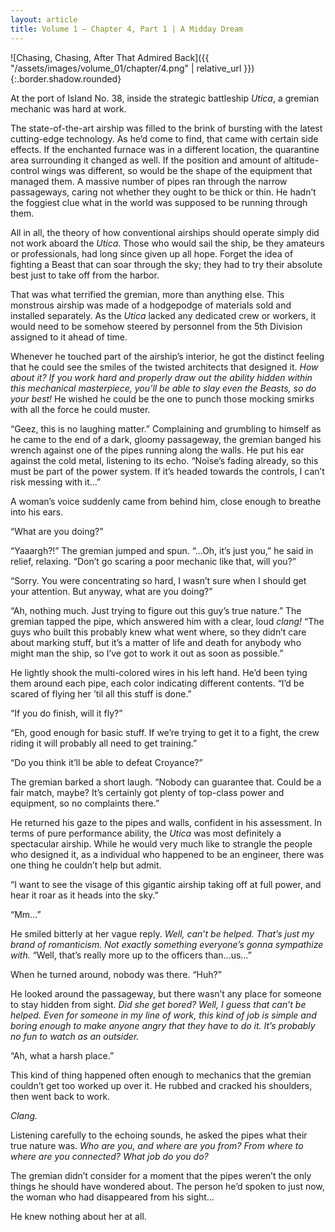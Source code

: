 ```yaml
---
layout: article
title: Volume 1 – Chapter 4, Part 1 | A Midday Dream
---
```


![Chasing, Chasing, After That Admired Back]({{ "/assets/images/volume_01/chapter/4.png" | relative_url }}){:.border.shadow.rounded}

At the port of Island No. 38, inside the strategic battleship <em>Utica</em>, a gremian mechanic was hard at work.

The state-of-the-art airship was filled to the brink of bursting with the latest cutting-edge technology. As he’d come to find, that came with certain side effects. If the enchanted furnace was in a different location, the quarantine area surrounding it changed as well. If the position and amount of altitude-control wings was different, so would be the shape of the equipment that managed them. A massive number of pipes ran through the narrow passageways, caring not whether they ought to be thick or thin. He hadn’t the foggiest clue what in the world was supposed to be running through them.

All in all, the theory of how conventional airships should operate simply did not work aboard the <em>Utica</em>. Those who would sail the ship, be they amateurs or professionals, had long since given up all hope. Forget the idea of fighting a Beast that can soar through the sky; they had to try their absolute best just to take off from the harbor.

That was what terrified the gremian, more than anything else. This monstrous airship was made of a hodgepodge of materials sold and installed separately. As the <em>Utica</em> lacked any dedicated crew or workers, it would need to be somehow steered by personnel from the 5th Division assigned to it ahead of time.

Whenever he touched part of the airship’s interior, he got the distinct feeling that he could see the smiles of the twisted architects that designed it. <em>How about it? If you work hard and properly draw out the ability hidden within this mechanical masterpiece, you’ll be able to slay even the Beasts, so do your best!</em> He wished he could be the one to punch those mocking smirks with all the force he could muster.

“Geez, this is no laughing matter.” Complaining and grumbling to himself as he came to the end of a dark, gloomy passageway, the gremian banged his wrench against one of the pipes running along the walls. He put his ear against the cold metal, listening to its echo. “Noise’s fading already, so this must be part of the power system. If it’s headed towards the controls, I can’t risk messing with it…”

A woman’s voice suddenly came from behind him, close enough to breathe into his ears.

“What are you doing?”

“Yaaargh?!” The gremian jumped and spun. “…Oh, it’s just you,” he said in relief, relaxing. “Don’t go scaring a poor mechanic like that, will you?”

“Sorry. You were concentrating so hard, I wasn’t sure when I should get your attention. But anyway, what are you doing?”

“Ah, nothing much. Just trying to figure out this guy’s true nature.” The gremian tapped the pipe, which answered him with a clear, loud <em>clang!</em> “The guys who built this probably knew what went where, so they didn’t care about marking stuff, but it’s a matter of life and death for anybody who might man the ship, so I’ve got to work it out as soon as possible.”

He lightly shook the multi-colored wires in his left hand. He’d been tying them around each pipe, each color indicating different contents. “I’d be scared of flying her ’til all this stuff is done.”

“If you do finish, will it fly?”

“Eh, good enough for basic stuff. If we’re trying to get it to a fight, the crew riding it will probably all need to get training.”

“Do you think it’ll be able to defeat Croyance?”

The gremian barked a short laugh. “Nobody can guarantee that. Could be a fair match, maybe? It’s certainly got plenty of top-class power and equipment, so no complaints there.”

He returned his gaze to the pipes and walls, confident in his assessment. In terms of pure performance ability, the <em>Utica</em> was most definitely a spectacular airship. While he would very much like to strangle the people who designed it, as a individual who happened to be an engineer, there was one thing he couldn’t help but admit.

“I want to see the visage of this gigantic airship taking off at full power, and hear it roar as it heads into the sky.”

“Mm…”

He smiled bitterly at her vague reply. <em>Well, can’t be helped. That’s just my brand of romanticism. Not exactly something everyone’s gonna sympathize with.</em> “Well, that’s really more up to the officers than…us…”

When he turned around, nobody was there. “Huh?”

He looked around the passageway, but there wasn’t any place for someone to stay hidden from sight. <em>Did she get bored? Well, I guess that can’t be helped. Even for someone in my line of work, this kind of job is simple and boring enough to make anyone angry that they have to do it. It’s probably no fun to watch as an outsider.</em>

“Ah, what a harsh place.”

This kind of thing happened often enough to mechanics that the gremian couldn’t get too worked up over it. He rubbed and cracked his shoulders, then went back to work.

<em>Clang.</em>

Listening carefully to the echoing sounds, he asked the pipes what their true nature was. <em>Who are you, and where are you from? From where to where are you connected? What job do you do?</em>

The gremian didn’t consider for a moment that the pipes weren’t the only things he should have wondered about. The person he’d spoken to just now, the woman who had disappeared from his sight…

He knew nothing about her at all.